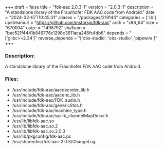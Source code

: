 +++
draft = false
title = "fdk-aac 2.0.3-1"
version = "2.0.3-1"
description = "A standalone library of the Fraunhofer FDK AAC code from Android."
date = "2024-02-07T10:45:31"
aliases = "/packages/219144"
categories = ['lib']
upstreamurl = "https://github.com/mstorsjo/fdk-aac"
arch = "x86_64"
size = "670004"
usize = "1498792"
sha1sum = "bec521f4441b846776c1298c3911aca246fc4db6"
depends = "['glibc>=2.34']"
reverse_depends = "['obs-studio', 'obs-studio', 'pipewire']"
+++
### Description: 
A standalone library of the Fraunhofer FDK AAC code from Android.

### Files: 
* /usr/include/fdk-aac/aacdecoder_lib.h
* /usr/include/fdk-aac/aacenc_lib.h
* /usr/include/fdk-aac/FDK_audio.h
* /usr/include/fdk-aac/genericStds.h
* /usr/include/fdk-aac/machine_type.h
* /usr/include/fdk-aac/syslib_channelMapDescr.h
* /usr/lib/libfdk-aac.so
* /usr/lib/libfdk-aac.so.2
* /usr/lib/libfdk-aac.so.2.0.3
* /usr/lib/pkgconfig/fdk-aac.pc
* /usr/share/doc/fdk-aac-2.0.3/ChangeLog
